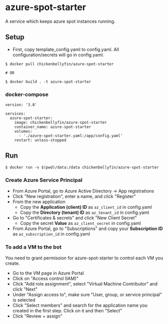 # azure-spot-starter
A service which keeps azure spot instances running.

## Setup
- First, copy template_config.yaml to config.yaml. All configuration/secrets will go in config.yaml.

```
$ docker pull chickenbellyfin/azure-spot-starter

# OR

$ docker build . -t azure-spot-starter
```

### docker-compose
```
version: '3.8'

services:
  azure-spot-starter:
    image: chickenbellyfin/azure-spot-starter
    container_name: azure-spot-starter
    volumes:
      - './azure-spot-starter.yaml:/app/config.yaml'
    restart: unless-stopped
```

## Run
```
$ docker run -v $(pwd)/data:/data chickenbellyfin/azure-spot-starter
```

### Create Azure Service Principal
  - From Azure Portal, go to Azure Active Directory -> App registrations
  - Click "New registration", enter a name, and click "Register"
  - From the new application
    - Copy the **Application (client) ID** as `az_client_id` in config.yaml
    - Copy the **Directory (tenant) ID** as `az_tenant_id` in config.yaml
  - Go to "Certificates & secrets" and click "New Client Secret"
    - Copy the secret **Value** as `az_client_secret` in config.yaml
  - From Azure Portal, go to "Subscriptions" and copy your **Subscription ID** as `az_subscription_id` in config.yaml

### To add a VM to the bot
You need to grant permission for azure-spot-starter to control each VM you create.

- Go to the VM page in Azure Portal
- Click on "Access control (IAM)"
- Click "Add role assignment", select "Virtual Machine Contributor" and click "Next"
- Under "Assign access to", make sure "User, group, or service principal" is selected
- Click "Select members" and search for the application name you created in the first step. Click on it and then "Select"
- Click "Review + assign"